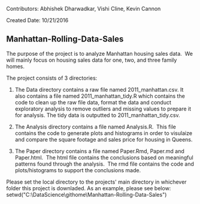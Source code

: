 Contributors:  Abhishek Dharwadkar, Vishi Cline, Kevin Cannon

Created Date:  10/21/2016

## Manhattan-Rolling-Data-Sales

The purpose of the project is to analyze Manhattan housing sales data.  We will mainly focus on housing sales data for one, two, and three family homes. 

The project consists of 3 directories:

1.  The Data directory contains a raw file named 2011_manhattan.csv.  It also contains a file named 2011_manhattan_tidy.R which contains the code to clean up the raw file data, format the data and conduct exploratory analysis to remove outliers and missing values to prepare it for analysis.  The tidy data is outputted to 2011_manhattan_tidy.csv.

2.  The Analysis directory contains a file named Analysis.R.  This file contains the code to generate plots and histograms in order to visulaize and compare the square footage and sales price for housing in Queens.

3.  The Paper directory contains a file named Paper.Rmd, Paper.md and Paper.html.  The html file contains the conclusions based on meaningful patterns found through the analysis.  The rmd file contains the code and plots/histograms to support the conclusions made.

Please set the local directory to the projects' main directory in whichever folder this project is downladed.  As an example, please see below: 
setwd("C:\\DataScience\\githome\\Manhattan-Rolling-Data-Sales")

